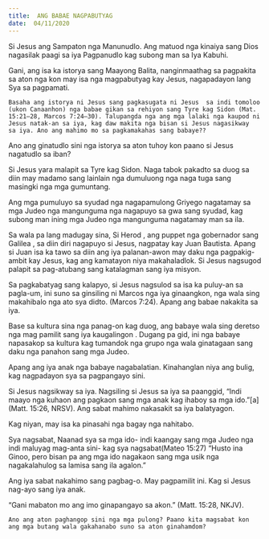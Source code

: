 ```yaml
---
title:  ANG BABAE NAGPABUTYAG
date:  04/11/2020
---
```


Si Jesus ang Sampaton nga Manunudlo. Ang matuod nga kinaiya sang Dios nagasilak paagi sa iya Pagpanudlo kag subong man sa Iya Kabuhi.

Gani, ang isa ka istorya sang Maayong Balita, nanginmaathag  sa pagpakita sa aton nga kon may isa nga magpabutyag  kay Jesus, nagapadayon lang Sya sa pagpamati.

`Basaha ang istorya ni Jesus sang pagkasugata ni Jesus  sa indi tomoloo (ukon Canaanhon) nga babae gikan sa rehiyon sang Tyre kag Sidon (Mat. 15:21–28, Marcos 7:24–30). Talupangda nga ang mga lalaki nga kaupod ni Jesus natak-an sa iya, kag daw makita nga bisan si Jesus nagasikway  sa iya. Ano ang mahimo mo sa pagkamakahas sang babaye??`

Ano ang ginatudlo sini nga istorya sa aton tuhoy kon paano si Jesus nagatudlo sa iban?

Si Jesus yara  malapit sa Tyre kag Sidon. Naga tabok pakadto sa duog sa diin may madamo sang lainlain nga dumuluong nga naga tuga sang masingki nga mga gumuntang.

Ang mga pumuluyo sa syudad nga nagapamulong Griyego nagatamay sa mga Judeo nga mangunguma nga nagapuyo sa gwa sang syudad, kag subong man ining mga  Judeo nga mangunguma nagatamay man sa ila.

Sa wala pa lang madugay sina, Si Herod , ang puppet nga gobernador sang Galilea , sa diin  diri nagapuyo si Jesus, nagpatay kay Juan Bautista. Apang si Juan isa ka tawo sa diin  ang iya palanan-awon may daku nga pagpakig-ambit kay Jesus, kag ang kamatayon niya makahaladlok. Si Jesus nagsugod palapit sa pag-atubang sang katalagman sang iya misyon.

Sa pagkabatyag sang kalapyo, si Jesus nagsulod sa isa ka puluy-an sa pagla-um, ini suno sa ginsiling ni Marcos nga iya ginaangkon, nga wala sing makahibalo nga ato sya didto.   (Marcos 7:24). Apang ang babae nakakita sa iya.

Base sa kultura sina nga panag-on kag duog, ang babaye wala sing deretso nga mag pamilit sang iya kaugalingon . Dugang pa gid, ini nga babaye napasakop sa kultura kag tumandok nga grupo nga  wala ginatagaan sang daku nga panahon sang mga Judeo.

Apang ang iya anak nga babaye nagabalatian. Kinahanglan niya ang bulig, kag nagpadayon sya sa pagpangayo sini.

Si Jesus nagsikway sa iya. Nagsiling si Jesus sa iya sa paanggid, “Indi maayo nga kuhaon ang pagkaon sang mga anak kag ihaboy sa mga ido.”[a] (Matt. 15:26, NRSV). Ang sabat mahimo  nakasakit sa iya balatyagon.

Kag niyan, may isa ka pinasahi nga bagay nga nahitabo.

Sya nagsabat, Naanad sya sa mga ido- indi kaangay sang mga Judeo nga indi maluyag mag-anta sini- kag sya nagsabat(Mateo 15:27)	  “Husto ina Ginoo, pero bisan pa ang mga ido nagakaon sang mga usik nga nagakalahulog sa lamisa sang ila agalon.”

Ang iya sabat nakahimo sang pagbag-o. May pagpamilit ini. Kag si Jesus nag-ayo sang iya anak.

“Gani mabaton mo ang imo ginapangayo sa akon.” (Matt. 15:28, NKJV).

`Ano ang aton paghangop sini nga mga pulong? Paano kita magsabat kon ang mga butang wala gakahanabo suno sa aton ginahamdom?`